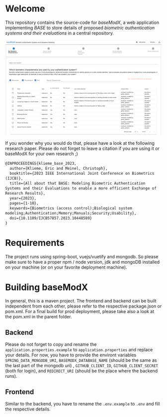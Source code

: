 # Welcome

This repository contains the source-code for *baseModX*, a web application implementing *BASE* to store details of proposed 
*biometric authentication systems and their evaluations* in a central repository. 


![Characteristics Selection](/screenshots/characteristics_selection.png "4-step process to conserve all details of a proposed system and its evaluations.")


If you wonder why you would do that, please have a look at the following research paper. Please do not forget to leave
a citation if you are using it or baseModX for your own research ;)

```
@INPROCEEDINGS{klieme_base_2023,
  author={Klieme, Eric and Meinel, Christoph},
  booktitle={2023 IEEE International Joint Conference on Biometrics (IJCB)}, 
  title={All about that BASE: Modeling Biometric Authentication Systems and their Evaluations to enable a more efficient Exchange of Research Results}, 
  year={2023},
  pages={1-10},
  keywords={Biometrics (access control);Biological system modeling;Authentication;Memory;Manuals;Security;Usability},
  doi={10.1109/IJCB57857.2023.10448589}
}

```
# Requirements

The project runs using spring-boot, vuejs/vuetify and mongodb. So please make sure to have a proper npm / node version,
jdk and mongoDB installed on your machine (or on your favorite deployment machine).

# Building baseModX

In general, this is a maven project. The frontend and backend can be built
independent from each other, please refer to the respective package.json or pom.xml. For a final build for prod deployment,
please take also a look at the pom.xml in the parent folder.

## Backend
Please do not forget to copy and rename the `application.properties.example` to `application.properties` and replace your details.
For now, you have to provide the environt variables `SPRING_DATA_MONGODB_URI`, `BASEMODX_DATABASE_NAME` (should be the same as the last part of the mongodb uri)
, `GITHUB_CLIENT_ID`, `GITHUB_CLIENT_SECRET` (both for login), and `REDIRECT_URI` (should be the place where the backend runs).

## Frontend

Similar to the backend, you have to rename the `.env.example` to `.env` and fill the respective details.



